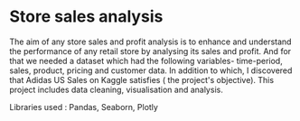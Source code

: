 # Store sales analysis
The aim of any store sales and profit analysis is to enhance and understand the performance of any retail store by analysing its sales and profit. And for that we needed a dataset which had the following variables- time-period, sales, product, pricing and customer data. In addition to which, I discovered that Adidas US Sales on Kaggle satisfies ( the project's objective). This project includes data cleaning, visualisation and analysis. 

Libraries used : Pandas, Seaborn, Plotly


